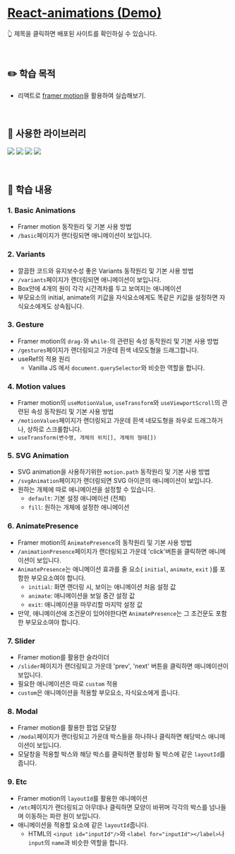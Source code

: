 # [React-animations (Demo)](https://react-app-animations.netlify.app/)

:point_up_2: 제목을 클릭하면 배포된 사이트를 확인하실 수 있습니다.

<br />

## :pencil2: 학습 목적

- 리액트로 [framer motion](https://www.framer.com/motion/)을 활용하여 실습해보기.

<br />

## :pushpin: 사용한 라이브러리

<img src="https://img.shields.io/badge/Framer motion-0055FF?style=flat-round&logo=framer&logoColor=white"/> <img src="https://img.shields.io/badge/React Router-CA4245?style=flat-round&logo=reactrouter&logoColor=white"/> <img src="https://img.shields.io/badge/styled components-DB7093?style=flat-round&logo=styledcomponents&logoColor=white"/> <img src="https://img.shields.io/badge/TypeScript-3178C6?style=flat-round&logo=typescript&logoColor=white"/>

<br />

## :book: 학습 내용

### 1. Basic Animations

- Framer motion 동작원리 및 기본 사용 방법
- `/basic`페이지가 랜더링되면 애니메이션이 보입니다.

### 2. Variants

- 깔끔한 코드와 유지보수성 좋은 Variants 동작원리 및 기본 사용 방법
- `/variants`페이지가 랜더링되면 애니메이션이 보입니다.
- Box안에 4개의 원이 각각 시간격차를 두고 보여지는 애니메이션
- 부모요소의 initial, animate의 키값을 자식요소에게도 똑같은 키값을 설정하면 자식요소에게도 상속됩니다.

### 3. Gesture

- Framer motion의 `drag-`와 `while-`의 관련된 속성 동작원리 및 기본 사용 방법
- `/gestures`페이지가 랜더링되고 가운데 흰색 네모도형을 드래그합니다.
- useRef의 적용 원리
  - Vanilla JS 에서 `document.querySelector`와 비슷한 역할을 합니다.

### 4. Motion values

- Framer motion의 `useMotionValue`, `useTransform`와 `useViewportScroll`의 관련된 속성 동작원리 및 기본 사용 방법
- `/motionValues`페이지가 랜더링되고 가운데 흰색 네모도형을 좌우로 드래그하거나, 상하로 스크롤합니다.
- `useTransform(변수명, 개체의 위치[], 개체의 형태[])`

### 5. SVG Animation

- SVG animation을 사용하기위한 `motion.path` 동작원리 및 기본 사용 방법
- `/svgAnimation`페이지가 랜더링되면 SVG 아이콘의 애니메이션이 보입니다.
- 원하는 개체에 따로 애니메이션을 설정할 수 있습니다.
  - `default`: 기본 설정 애니메이션 (전체)
  - `fill`: 원하는 개체에 설정한 애니메이션

### 6. AnimatePresence

- Framer motion의 `AnimatePresence`의 동작원리 및 기본 사용 방법
- `/animationPresence`페이지가 랜더링되고 가운데 'click'버튼을 클릭하면 애니메이션이 보입니다.
- `AnimatePresence`는 애니메이션 효과를 줄 요소( `initial`, `animate`, `exit` )를 포함한 부모요소여야 합니다.
  - `initial`: 화면 랜더링 시, 보이는 애니메이션 처음 설정 값
  - `animate`: 애니메이션을 보일 중간 설정 값
  - `exit`: 애니메이션을 마무리할 마지막 설정 값
- 만약, 애니메이션에 조건문이 있어야한다면 `AnimatePresence`는 그 조건문도 포함한 부모요소여야 합니다.

### 7. Slider

- Framer motion를 활용한 슬라이더
- `/slider`페이지가 랜더링되고 가운데 'prev', 'next' 버튼을 클릭하면 애니메이션이 보입니다.
- 필요한 애니메이션은 따로 `custom` 적용
- `custom`은 애니메이션을 적용할 부모요소, 자식요소에게 줍니다.

### 8. Modal

- Framer motion를 활용한 팝업 모달창
- `/modal`페이지가 랜더링되고 가운데 박스들을 하나하나 클릭하면 해당박스 애니메이션이 보입니다.
- 모달창을 적용할 박스와 해당 박스를 클릭하면 활성화 될 박스에 같은 `layoutId`를 줍니다.

### 9. Etc

- Framer motion의 `layoutId`를 활용한 애니메이션
- `/etc`페이지가 랜더링되고 아무데나 클릭하면 모양이 바뀌며 각각의 박스를 넘나들며 이동하는 파란 원이 보입니다.
- 애니메이션을 적용할 요소에 같은 `layoutId`줍니다.
  - HTML의 `<input id="inputId"/>`와 `<label for="inputId"></label>`나 `input`의 `name`과 비슷한 역할을 합니다.
